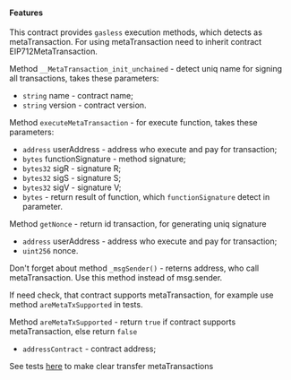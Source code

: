 #### Features

This contract provides `gasless` execution methods, which detects as metaTransaction.
For using metaTransaction need to inherit contract EIP712MetaTransaction.

Method `__MetaTransaction_init_unchained` - detect uniq name for signing all transactions, takes these parameters:
- `string` name - contract name;
- `string` version - contract version.

Method `executeMetaTransaction` - for execute function, takes these parameters:
- `address` userAddress - address who execute and pay for transaction;
- `bytes` functionSignature - method signature;
- `bytes32` sigR - signature R;
- `bytes32` sigS - signature S;
- `bytes32` sigV - signature V;
- `bytes`  - return result of function, which `functionSignature` detect in parameter.


Method `getNonce` - return id transaction, for generating uniq signature
- `address` userAddress - address who execute and pay for transaction;
- `uint256` nonce.

Don't forget about method `_msgSender()` - reterns address, who call metaTransaction. Use this method instead of msg.sender.

If need check, that contract supports metaTransaction, for example use method `areMetaTxSupported` in tests.

Method `areMetaTxSupported` - return `true` if contract supports metaTransaction, else return `false`
- `addressContract` - contract address;

See tests [here](../test/MetaTransaction.test.js) to make clear transfer metaTransactions
